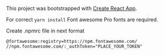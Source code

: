 This project was bootstrapped with [Create React App](https://github.com/facebook/create-react-app).

For correct `yarn install` Font awesome Pro fonts are required.

Create .npmrc file in next format
```
@fortawesome:registry=https://npm.fontawesome.com/
//npm.fontawesome.com/:_authToken="PLACE_YOUR_TOKEN"
```
